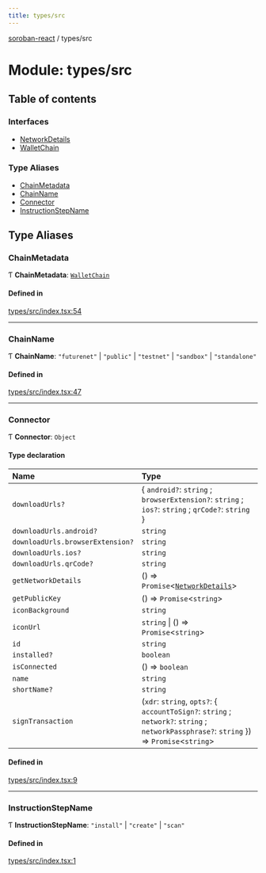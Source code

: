 ```yaml
---
title: types/src
---
```

[soroban-react](../README.md) / types/src

# Module: types/src

## Table of contents

### Interfaces

- [NetworkDetails](../interfaces/types_src.NetworkDetails.md)
- [WalletChain](../interfaces/types_src.WalletChain.md)

### Type Aliases

- [ChainMetadata](types_src.md#chainmetadata)
- [ChainName](types_src.md#chainname)
- [Connector](types_src.md#connector)
- [InstructionStepName](types_src.md#instructionstepname)

## Type Aliases

### ChainMetadata

Ƭ **ChainMetadata**: [`WalletChain`](../interfaces/types_src.WalletChain.md)

#### Defined in

[types/src/index.tsx:54](https://github.com/esteblock/soroban-react/blob/bb43fd8/packages/types/src/index.tsx#L54)

___

### ChainName

Ƭ **ChainName**: ``"futurenet"`` \| ``"public"`` \| ``"testnet"`` \| ``"sandbox"`` \| ``"standalone"``

#### Defined in

[types/src/index.tsx:47](https://github.com/esteblock/soroban-react/blob/bb43fd8/packages/types/src/index.tsx#L47)

___

### Connector

Ƭ **Connector**: `Object`

#### Type declaration

| Name | Type |
| :------ | :------ |
| `downloadUrls?` | { `android?`: `string` ; `browserExtension?`: `string` ; `ios?`: `string` ; `qrCode?`: `string`  } |
| `downloadUrls.android?` | `string` |
| `downloadUrls.browserExtension?` | `string` |
| `downloadUrls.ios?` | `string` |
| `downloadUrls.qrCode?` | `string` |
| `getNetworkDetails` | () => `Promise`<[`NetworkDetails`](../interfaces/types_src.NetworkDetails.md)\> |
| `getPublicKey` | () => `Promise`<`string`\> |
| `iconBackground` | `string` |
| `iconUrl` | `string` \| () => `Promise`<`string`\> |
| `id` | `string` |
| `installed?` | `boolean` |
| `isConnected` | () => `boolean` |
| `name` | `string` |
| `shortName?` | `string` |
| `signTransaction` | (`xdr`: `string`, `opts?`: { `accountToSign?`: `string` ; `network?`: `string` ; `networkPassphrase?`: `string`  }) => `Promise`<`string`\> |

#### Defined in

[types/src/index.tsx:9](https://github.com/esteblock/soroban-react/blob/bb43fd8/packages/types/src/index.tsx#L9)

___

### InstructionStepName

Ƭ **InstructionStepName**: ``"install"`` \| ``"create"`` \| ``"scan"``

#### Defined in

[types/src/index.tsx:1](https://github.com/esteblock/soroban-react/blob/bb43fd8/packages/types/src/index.tsx#L1)
